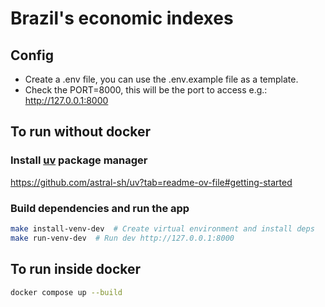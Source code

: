# Brazil's economic indexes

## Config

* Create a .env file, you can use the .env.example file as a template.
* Check the PORT=8000, this will be the port to access e.g.: http://127.0.0.1:8000

## To run without docker

### Install [uv](https://github.com/astral-sh/uv?tab=readme-ov-file#getting-started) package manager

https://github.com/astral-sh/uv?tab=readme-ov-file#getting-started

### Build dependencies and run the app

```sh
make install-venv-dev  # Create virtual environment and install deps
make run-venv-dev  # Run dev http://127.0.0.1:8000
```

## To run inside docker

```sh
docker compose up --build
